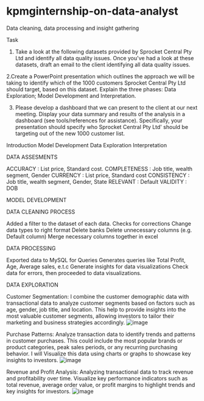 # kpmginternship-on-data-analyst
Data cleaning, data processing and insight gathering

Task

1. Take a look at the following datasets provided by Sprocket Central Pty Ltd and identify all data quality issues. Once you've had a look at these datasets, draft an email to the client identifying all data quality issues. 

2.Create a PowerPoint presentation which outlines the approach we will be taking to identify which of the 1000 customers Sprocket Central Pty Ltd should target, based on this dataset. Explain the three phases:  Data Exploration; Model Development and Interpretation.

3. Please develop a dashboard that we can present to the client at our next meeting. Display your data summary and results of the analysis in a dashboard (see tools/references for assistance). Specifically, your presentation should specify who Sprocket Central Pty Ltd' should be targeting out of the new 1000 customer list. 


Introduction
Model Development
Data Exploration
Interpretation

DATA ASSESMENTS
  
ACCURACY : List price, Standard cost. 
COMPLETENESS : Job title, wealth segment, Gender
CURRENCY : List price, Standard cost
CONSISTENCY : Job title, wealth segment, Gender, State
RELEVANT : Default
VALIDITY : DOB

MODEL DEVELOPMENT

DATA CLEANING PROCESS

Added a filter to the dataset of each data.
Checks for corrections
Change data types to right format
Delete banks 
Delete unnecessary columns (e.g. Default column)
Merge necessary columns together in excel

DATA PROCESSING

Exported data to MySQL for Queries
Generates queries like Total Profit, Age, Average sales, e.t.c
Generate insights for data visualizations
Check data for errors, then proceeded to data visualizations.

DATA EXPLORATION

Customer Segmentation: 
I combine the customer demographic data with transactional data to analyze customer segments based on factors such as age, gender, job title, and location. This help to provide insights into the most valuable customer segments, allowing investors to tailor their marketing and business strategies accordingly.
![image](https://github.com/Remyproject/kpmginternship-on-data-analyst/assets/122668722/74df7743-da8e-4838-88f9-22c633e7d756)

Purchase Patterns:
Analyze transaction data to identify trends and patterns in customer purchases. This could include the most popular brands or product categories, peak sales periods, or any recurring purchasing behavior. I will Visualize this data using charts or graphs to showcase key insights to investors.
![image](https://github.com/Remyproject/kpmginternship-on-data-analyst/assets/122668722/cec36f17-e7d3-49fd-8b9c-986999a8d45f)

Revenue and Profit Analysis:
Analyzing transactional data to track revenue and profitability over time. Visualize key performance indicators such as total revenue, average order value, or profit margins to highlight trends and key insights for investors.
![image](https://github.com/Remyproject/kpmginternship-on-data-analyst/assets/122668722/f5d4f54e-2422-4a74-b183-66a515dd1f63)







  
 


